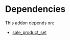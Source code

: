 # Dependencies

This addon depends on:

- [sale_product_set](https://github.com/bringout/oca-workflow-process)
